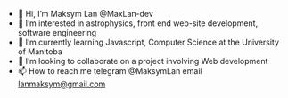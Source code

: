 - 👋 Hi, I’m Maksym Lan @MaxLan-dev
- 👀 I’m interested in astrophysics, front end web-site development,  software engineering 
- 🌱 I’m currently learning Javascript, Computer Science at the University of Manitoba
- 💞️ I’m looking to collaborate on a project involving Web development
- 📫 How to reach me telegram @MaksymLan email lanmaksym@gmail.com

<!---
MaxLan-dev/MaxLan-dev is a ✨ special ✨ repository because its `README.md` (this file) appears on your GitHub profile.
You can click the Preview link to take a look at your changes.
--->
